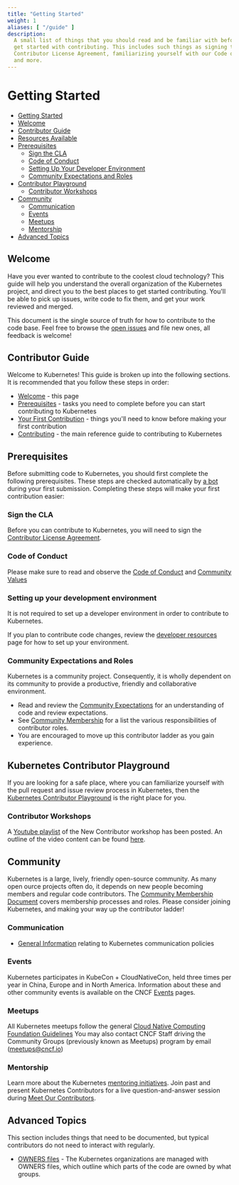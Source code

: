 ```yaml
---
title: "Getting Started"
weight: 1
aliases: [ "/guide" ]
description:
  A small list of things that you should read and be familiar with before you
  get started with contributing. This includes such things as signing the
  Contributor License Agreement, familiarizing yourself with our Code of Conduct,
  and more.
---
```


# Getting Started

- [Getting Started](#getting-started)
- [Welcome](#welcome)
- [Contributor Guide](#contributor-guide)
- [Resources Available](#resources-available)
- [Prerequisites](#prerequisites)
  - [Sign the CLA](#sign-the-CLA)
  - [Code of Conduct](#code-of-conduct)
  - [Setting Up Your Developer Environment](#setting-up)
  - [Community Expectations and Roles](#community-expectations)
- [Contributor Playground](#contributor-playground)
  - [Contributor Workshops](#contributor-workshops)
- [Community](#community)
  - [Communication](#communication)
  - [Events](#events)
  - [Meetups](#meetups)
  - [Mentorship](#mentorship)
- [Advanced Topics](#advanced-topics)

## Welcome

Have you ever wanted to contribute to the coolest cloud technology?
This guide will help you understand the overall organization of the Kubernetes
project, and direct you to the best places to get started contributing. You'll
be able to pick up issues, write code to fix them, and get your work reviewed
and merged.

This document is the single source of truth for how to contribute to the code
base. Feel free to browse the  [open issues] and file new ones, all feedback
is welcome!

## Contributor Guide

Welcome to Kubernetes! This guide is broken up into the following sections.
It is recommended that you follow these steps in order:

- [Welcome](#welcome) - this page 
- [Prerequisites](#prerequisites) - tasks you need to complete before
  you can start contributing to Kubernetes
- [Your First Contribution](#first-contribution) - things you'll need to know
  before making your first contribution
- [Contributing](#contributing) - the main reference guide to contributing
  to Kubernetes

## Prerequisites

Before submitting code to Kubernetes, you should first complete the following
prerequisites. These steps are checked automatically by [a bot] during your
first submission.  Completing these steps will make your first contribution
easier: 

### Sign the CLA

Before you can contribute to Kubernetes, you will need to sign the
[Contributor License Agreement].  

### Code of Conduct

Please make sure to read and observe the [Code of Conduct] and 
[Community Values]

### Setting up your development environment

It is not required to set up a developer environment in order to contribute to
Kubernetes.

If you plan to contribute code changes, review the [developer resources] page
for how to set up your environment.

### Community Expectations and Roles

Kubernetes is a community project. Consequently, it is wholly dependent on its
community to provide a productive, friendly and collaborative environment.

- Read and review the [Community Expectations] for an 
  understanding of code and review expectations.
- See [Community Membership][CM] for a list the various 
  responsibilities of contributor roles. 
- You are encouraged to move up this contributor ladder as you gain experience.

## Kubernetes Contributor Playground

If you are looking for a safe place, where you can familiarize yourself with 
the pull request and issue review process in Kubernetes, then the
[Kubernetes Contributor Playground] is the right place for you.

### Contributor Workshops

A [Youtube playlist] of the New Contributor workshop has been posted. An
outline of the video content can be found [here].

## Community

Kubernetes is a large, lively, friendly open-source community. As many open
ource projects often do, it depends on new people becoming members and regular
code contributors. The [Community Membership Document][CM] covers membership
processes and roles. Please consider joining Kubernetes, and making your way
up the contributor ladder!

### Communication

- [General Information] relating to Kubernetes communication policies

### Events

Kubernetes participates in KubeCon + CloudNativeCon, held three times per year
in China, Europe and in North America. Information about these and other
community events is available on the CNCF [Events] pages.

### Meetups

All Kubernetes meetups follow the general [Cloud Native Computing Foundation Guidelines]
You may also contact CNCF Staff driving the Community Groups  (previously known
as Meetups) program by email (meetups@cncf.io)

### Mentorship

Learn more about the Kubernetes [mentoring initiatives]. Join past and present
Kubernetes Contributors for a live question-and-answer session during
[Meet Our Contributors].

## Advanced Topics

This section includes things that need to be documented, but typical contributors
do not need to interact with regularly.

- [OWNERS files] - The Kubernetes organizations are managed with OWNERS files,
  which outline which parts of the code are owned by what groups.


[a bot]: https://github.com/k8s-ci-robot
[Contributor License Agreement]: /CLA.md
[Code of Conduct]: /code-of-conduct.md
[Community Values]: /values.md
[First Contribution]: ./first-contribution.md
[Contributing]: ./contributing.md
[Developer Resources]: /contributors/devel/README.md#setting-up-your-dev-environment-coding-and-debugging
[Community Expectations]: ./expectations.md
[CM]: /community-membership.md
[here]: /events/2019/11-contributor-summit
[General Information]: /communication
[mentoring initiatives]: /mentoring/README.md 
[Meet Our Contributors]: /mentoring/programs/meet-our-contributors.md
[OWNERS files]: ./owners.md
[Cloud Native Computing Foundation Guidelines]: https://github.com/cncf/communitygroups
[Events]: https://www.cncf.io/events/
[YouTube Playlist]: https://www.youtube.com/playlist?list=PL69nYSiGNLP3M5X7stuD7N4r3uP2PZQUx
[Kubernetes Contributor Playground]: https://github.com/kubernetes-sigs/contributor-playground/blob/master/README.md
[Open Issues]: https://github.com/kubernetes/community/issues?q=is%3Aissue+is%3Aopen+label%3Aarea%2Fcontributor-guide
